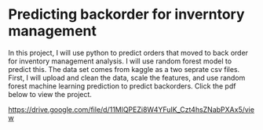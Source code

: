 # Predicting backorder for inverntory management

In this project, I will use python to predict orders that moved to back order for inventory management analysis.
I will use random forest model to predict this. The data set comes from kaggle as a two seprate csv files. 
First, I will upload and clean the data, scale the features, and use random forest machine learning prediction to predict backorders.
Click the pdf below to view the project.

https://drive.google.com/file/d/11MlQPEZi8W4YFuIK_Czt4hsZNabPXAx5/view
